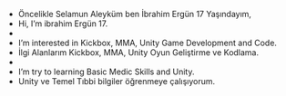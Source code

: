 - Öncelikle Selamun Aleyküm ben İbrahim Ergün 17 Yaşındayım,
- Hi, I’m ibrahim Ergün 17.
-  
-  I’m interested in Kickbox, MMA, Unity Game Development and Code.
-  İlgi Alanlarım Kickbox, MMA, Unity Oyun Geliştirme ve Kodlama.
- 
-  I’m try to learning Basic Medic Skills and Unity.
-  Unity ve Temel Tıbbi bilgiler öğrenmeye çalışıyorum.
